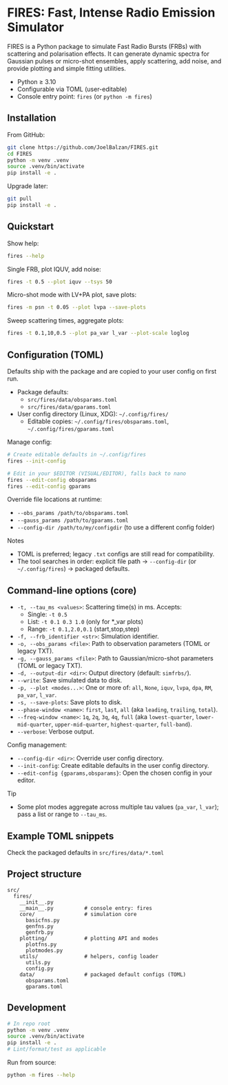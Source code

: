 # FIRES: Fast, Intense Radio Emission Simulator

FIRES is a Python package to simulate Fast Radio Bursts (FRBs) with scattering and polarisation effects. It can generate dynamic spectra for Gaussian pulses or micro-shot ensembles, apply scattering, add noise, and provide plotting and simple fitting utilities.

- Python ≥ 3.10
- Configurable via TOML (user-editable)
- Console entry point: `fires` (or `python -m fires`)

## Installation

From GitHub:
```bash
git clone https://github.com/JoelBalzan/FIRES.git
cd FIRES
python -m venv .venv
source .venv/bin/activate
pip install -e .
```

Upgrade later:
```bash
git pull
pip install -e .
```

## Quickstart

Show help:
```bash
fires --help
```

Single FRB, plot IQUV, add noise:
```bash
fires -t 0.5 --plot iquv --tsys 50
```

Micro-shot mode with LV+PA plot, save plots:
```bash
fires -m psn -t 0.05 --plot lvpa --save-plots
```

Sweep scattering times, aggregate plots:
```bash
fires -t 0.1,10,0.5 --plot pa_var l_var --plot-scale loglog
```

## Configuration (TOML)

Defaults ship with the package and are copied to your user config on first run.

- Package defaults:
  - `src/fires/data/obsparams.toml`
  - `src/fires/data/gparams.toml`
- User config directory (Linux, XDG): `~/.config/fires/`
  - Editable copies: `~/.config/fires/obsparams.toml`, `~/.config/fires/gparams.toml`

Manage config:
```bash
# Create editable defaults in ~/.config/fires
fires --init-config

# Edit in your $EDITOR (VISUAL/EDITOR), falls back to nano
fires --edit-config obsparams
fires --edit-config gparams
```

Override file locations at runtime:
- `--obs_params /path/to/obsparams.toml`
- `--gauss_params /path/to/gparams.toml`
- `--config-dir /path/to/my/configdir` (to use a different config folder)

Notes
- TOML is preferred; legacy `.txt` configs are still read for compatibility.
- The tool searches in order: explicit file path → `--config-dir` (or `~/.config/fires`) → packaged defaults.

## Command-line options (core)

- `-t, --tau_ms <values>`: Scattering time(s) in ms. Accepts:
  - Single: `-t 0.5`
  - List: `-t 0.1 0.3 1.0` (only for *_var plots)
  - Range: `-t 0.1,2.0,0.1` (start,stop,step)
- `-f, --frb_identifier <str>`: Simulation identifier.
- `-o, --obs_params <file>`: Path to observation parameters (TOML or legacy TXT).
- `-g, --gauss_params <file>`: Path to Gaussian/micro-shot parameters (TOML or legacy TXT).
- `-d, --output-dir <dir>`: Output directory (default: `simfrbs/`).
- `--write`: Save simulated data to disk.
- `-p, --plot <modes...>`: One or more of: `all`, `None`, `iquv`, `lvpa`, `dpa`, `RM`, `pa_var`, `l_var`.
- `-s, --save-plots`: Save plots to disk.
- `--phase-window <name>`: `first`, `last`, `all` (aka `leading`, `trailing`, `total`).
- `--freq-window <name>`: `1q`, `2q`, `3q`, `4q`, `full` (aka `lowest-quarter`, `lower-mid-quarter`, `upper-mid-quarter`, `highest-quarter`, `full-band`).
- `--verbose`: Verbose output.

Config management:
- `--config-dir <dir>`: Override user config directory.
- `--init-config`: Create editable defaults in the user config directory.
- `--edit-config {gparams,obsparams}`: Open the chosen config in your editor.

Tip
- Some plot modes aggregate across multiple tau values (`pa_var`, `l_var`); pass a list or range to `--tau_ms`.

## Example TOML snippets

Check the packaged defaults in `src/fires/data/*.toml` 

## Project structure

```
src/
  fires/
    __init__.py
    __main__.py          # console entry: fires
    core/                # simulation core
      basicfns.py
      genfns.py
      genfrb.py
    plotting/            # plotting API and modes
      plotfns.py
      plotmodes.py
    utils/               # helpers, config loader
      utils.py
      config.py
    data/                # packaged default configs (TOML)
      obsparams.toml
      gparams.toml
```

## Development

```bash
# In repo root
python -m venv .venv
source .venv/bin/activate
pip install -e .
# Lint/format/test as applicable
```

Run from source:
```bash
python -m fires --help
```

##